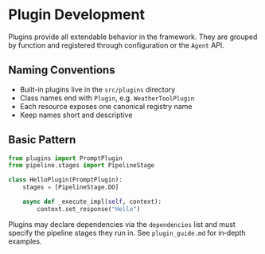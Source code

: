 # Plugin Development

Plugins provide all extendable behavior in the framework. They are grouped by
function and registered through configuration or the `Agent` API.

## Naming Conventions
- Built-in plugins live in the `src/plugins` directory
- Class names end with `Plugin`, e.g. `WeatherToolPlugin`
- Each resource exposes one canonical registry name
- Keep names short and descriptive

## Basic Pattern
```python
from plugins import PromptPlugin
from pipeline.stages import PipelineStage

class HelloPlugin(PromptPlugin):
    stages = [PipelineStage.DO]

    async def _execute_impl(self, context):
        context.set_response("Hello")
```

Plugins may declare dependencies via the `dependencies` list and must specify the
pipeline stages they run in. See `plugin_guide.md` for in‑depth examples.
